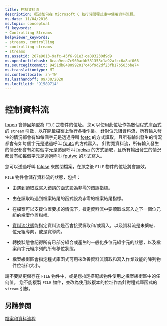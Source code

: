 ```yaml
---
title: 控制資料流
description: 概述如何在 Microsoft C 執行時間程式庫中使用資料流程。
ms.date: 11/04/2016
ms.topic: conceptual
f1_keywords:
- Controlling Streams
helpviewer_keywords:
- streams, controlling
- controlling streams
- streams
ms.assetid: 267e9013-9afc-45f6-91e3-ca093230d9d9
ms.openlocfilehash: 0caa9eca7c960acbb581358c1a92afcc6a8af066
ms.sourcegitcommit: 9451db8480992017c46f9d2df23fb17b503bbe74
ms.translationtype: MT
ms.contentlocale: zh-TW
ms.lasthandoff: 09/30/2020
ms.locfileid: "91589714"
---
```

# <a name="controlling-streams"></a>控制資料流

[fopen](../c-runtime-library/reference/fopen-wfopen.md) 會傳回類型為 `FILE` 之物件的位址。 您可以使用此位址作為數個程式庫函式的 `stream` 引數，以在開啟檔案上執行各種作業。 針對位元組資料流，所有輸入發生的情況都會有如每個字元是透過呼叫 [fgetc](../c-runtime-library/reference/fgetc-fgetwc.md) 的方式讀取，且所有輸出發生的情況都會有如每個字元是透過呼叫 [fputc](../c-runtime-library/reference/fputc-fputwc.md) 的方式寫入。 針對寬資料流，所有輸入發生的情況都會有如每個字元是透過呼叫 [fgetwc](../c-runtime-library/reference/fgetc-fgetwc.md) 的方式讀取，且所有輸出發生的情況都會有如每個字元是透過呼叫 [fputwc](../c-runtime-library/reference/fputc-fputwc.md) 的方式寫入。

您可以透過呼叫 [fclose](../c-runtime-library/reference/fclose-fcloseall.md) 來關閉檔案，在那之後 `FILE` 物件的位址將會無效。

`FILE` 物件會儲存資料流的狀態，包括：

- 由遇到讀取或寫入錯誤的函式設為非零的錯誤指標。

- 由在讀取時遇到檔案結尾的函式設為非零的檔案結尾指標。

- 在檔案可以支援位置要求的情況下，指定資料流中要讀取或寫入之下一個位元組的檔案位置指標。

- [資料流狀態](../c-runtime-library/stream-states.md)能指定資料流是否會接受讀取和/或寫入，以及資料流是未繫結、位元組導向，或是寬導向。

- 轉換狀態會記得所有已部分組合或產生的一般化多位元組字元的狀態，以及檔案內字元組序列的所有移位狀態。

- 檔案緩衝區會指定程式庫函式可用來改善資料流讀取和寫入作業效能的陣列物件位址和大小。

請不要變更儲存在 `FILE` 物件中，或是您指定搭配該物件使用之檔案緩衝區中的任何值。 您不能複製 `FILE` 物件，並改為使用該複本的位址作為針對程式庫函式的 `stream` 引數。

## <a name="see-also"></a>另請參閱

[檔案和資料流程](../c-runtime-library/files-and-streams.md)
